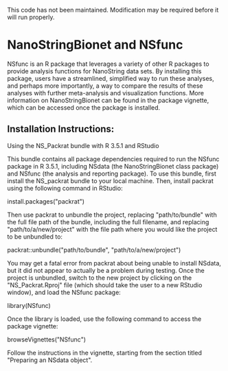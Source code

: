 This code has not been maintained. Modification may be required before it will run properly.

# NanoStringBionet and NSfunc
NSfunc is an R package that leverages a variety of other R packages to 
provide analysis functions for NanoString data sets. By installing this
package, users have a streamlined, simplified way to run these analyses, 
and perhaps more importantly, a way to compare the results of these analyses
with further meta-analysis and visualization functions. More information
on NanoStringBionet can be found in the package vignette, which can be accessed once
the package is installed.

## Installation Instructions:

Using the NS_Packrat bundle with R 3.5.1 and RStudio

This bundle contains all package dependencies required to run the NSfunc 
package in R 3.5.1, including NSdata (the NanoStringBionet class package)
and NSfunc (the analysis and reporting package).  To use this bundle,
first install the NS_packrat bundle to your local machine. Then, install 
packrat using the following command in RStudio:

install.packages("packrat")

Then use packrat to unbundle the project, replacing "path/to/bundle" with the
full file path of the bundle, including the full filename, and replacing 
"path/to/a/new/project" with the file path where you would like the project to
be unbundled to:

packrat::unbundle("path/to/bundle", "path/to/a/new/project")

You may get a fatal error from packrat about being unable to install NSdata, 
but it did not appear to actually be a problem during testing. Once the project 
is unbundled, switch to the new project by clicking on the "NS_Packrat.Rproj"
file (which should take the user to a new RStudio window), and load the NSfunc
package:

library(NSfunc)

Once the library is loaded, use the following command to access the package vignette:

browseVignettes("NSfunc")

Follow the instructions in the vignette, starting from the section titled "Preparing an NSdata object".
